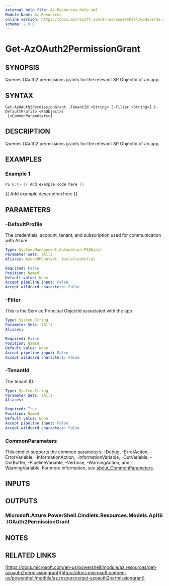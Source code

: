 ```yaml
---
external help file: Az.Resources-help.xml
Module Name: Az.Resources
online version: https://docs.microsoft.com/en-us/powershell/module/az.resources/get-azoauth2permissiongrant
schema: 2.0.0
---
```


# Get-AzOAuth2PermissionGrant

## SYNOPSIS
Queries OAuth2 permissions grants for the relevant SP ObjectId of an app.

## SYNTAX

```
Get-AzOAuth2PermissionGrant -TenantId <String> [-Filter <String>] [-DefaultProfile <PSObject>]
 [<CommonParameters>]
```

## DESCRIPTION
Queries OAuth2 permissions grants for the relevant SP ObjectId of an app.

## EXAMPLES

### Example 1
```powershell
PS C:\> {{ Add example code here }}
```

{{ Add example description here }}

## PARAMETERS

### -DefaultProfile
The credentials, account, tenant, and subscription used for communication with Azure.

```yaml
Type: System.Management.Automation.PSObject
Parameter Sets: (All)
Aliases: AzureRMContext, AzureCredential

Required: False
Position: Named
Default value: None
Accept pipeline input: False
Accept wildcard characters: False
```

### -Filter
This is the Service Principal ObjectId associated with the app

```yaml
Type: System.String
Parameter Sets: (All)
Aliases:

Required: False
Position: Named
Default value: None
Accept pipeline input: False
Accept wildcard characters: False
```

### -TenantId
The tenant ID.

```yaml
Type: System.String
Parameter Sets: (All)
Aliases:

Required: True
Position: Named
Default value: None
Accept pipeline input: False
Accept wildcard characters: False
```

### CommonParameters
This cmdlet supports the common parameters: -Debug, -ErrorAction, -ErrorVariable, -InformationAction, -InformationVariable, -OutVariable, -OutBuffer, -PipelineVariable, -Verbose, -WarningAction, and -WarningVariable. For more information, see [about_CommonParameters](http://go.microsoft.com/fwlink/?LinkID=113216).

## INPUTS

## OUTPUTS

### Microsoft.Azure.PowerShell.Cmdlets.Resources.Models.Api16.IOAuth2PermissionGrant
## NOTES

## RELATED LINKS

[https://docs.microsoft.com/en-us/powershell/module/az.resources/get-azoauth2permissiongrant](https://docs.microsoft.com/en-us/powershell/module/az.resources/get-azoauth2permissiongrant)

